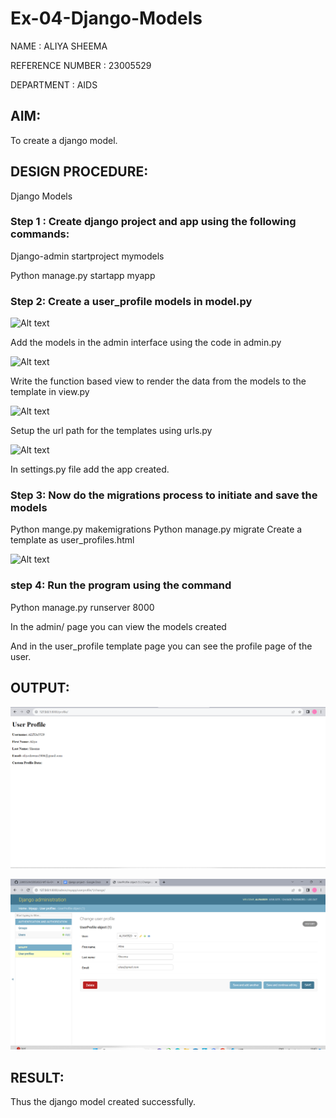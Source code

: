 # Ex-04-Django-Models

NAME : ALIYA SHEEMA

REFERENCE NUMBER : 23005529

DEPARTMENT : AIDS
## AIM:
To create a django model.

## DESIGN PROCEDURE:
Django Models   

### Step 1 : Create django project and app using the following commands:

Django-admin startproject mymodels

Python manage.py startapp myapp

### Step 2: Create a user_profile models in model.py

![Alt text](../model.py.png)

Add the models in the admin interface using the code in admin.py

![Alt text](../admin.py.png)


Write the function based view to render the data from the models to the template in view.py

![Alt text](../views.py.png)

Setup the url path for the templates using urls.py

![Alt text](../urls.py.png)

In settings.py file add the app created.

### Step 3: Now do the migrations process to initiate and save the models

Python mange.py makemigrations
Python manage.py migrate
Create a template as user_profiles.html

![Alt text](../user.html.png)

### step 4: Run the program using the command

Python manage.py runserver 8000

In the admin/ page you can view the models created

And  in the user_profile template page you can see the profile page of the user.

## OUTPUT:
![Alt text](<USERPROFILE 2.png>)

![Alt text](userprofile_admin.png)

## RESULT:
Thus the django model created successfully.